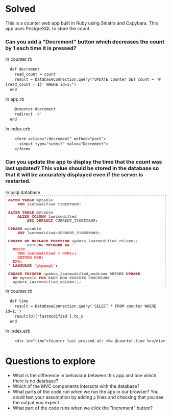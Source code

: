 # Solved
This is a counter web app built in Ruby using Sinatra and Capybara. This app uses PostgreSQL to store the count.

### Can you add a "Decrement" button which decreases the count by 1 each time it is pressed?
In counter.rb
```
  def decrement
    read_count = count
    result = DatabaseConnection.query("UPDATE counter SET count = '#{read_count - 1}' WHERE id=1;")
  end
```
In app.rb
```  post '/decrement' do
    @counter.decrement
    redirect '/'
  end
```
In index.erb
```
    <form action="/decrement" method="post">
      <input type="submit" value="Decrement">
    </form>
```

### Can you update the app to display the time that the count was last updated? This value should be stored in the database so that it will be accurately displayed even if the server is restarted.
In psql database
![Model of Code](./public/images/time_code.png)
In counter.rb
```
  def time
    result = DatabaseConnection.query('SELECT * FROM counter WHERE id=1;')
    result[0]['lastmodified'].to_s
  end
 ```
In index.erb
```
    <div id="time">Counter last pressed at: <%= @counter.time %></div>
```

# Questions to explore
* What is the difference in behaviour between this app and one which there is [no database](https://github.com/tatsiana-makers/count-sinatra)?
* Which of the MVC components interacts with the database?
* What parts of the code run when we run the app in our browser? You could test your assumption by adding `p` lines and checking that you see the output you expect.
* What part of the code runs when we click the "Increment" button?

